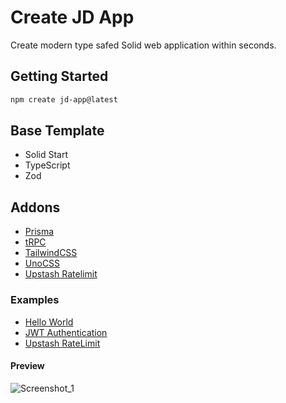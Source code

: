 # Create JD App

Create modern type safed Solid web application within seconds.

## Getting Started

```bash
npm create jd-app@latest
```

## Base Template

- Solid Start
- TypeScript
- Zod

## Addons

- [Prisma](https://github.com/prisma/prisma)
- [tRPC](https://github.com/trpc/trpc)
- [TailwindCSS](https://github.com/tailwindlabs/tailwindcss)
- [UnoCSS](https://github.com/unocss/unocss)
- [Upstash Ratelimit](https://github.com/upstash/ratelimit)

### Examples

- [Hello World](https://github.com/OrJDev/solid-start-trpc-hello-world/)
- [JWT Authentication](https://github.com/OrJDev/solid-trpc-authentication)
- [Upstash RateLimit](https://github.com/OrJDev/solid-trpc-redis-example)

#### Preview

![Screenshot_1](https://user-images.githubusercontent.com/91349014/201010596-4578b981-4183-4197-be43-6e01ed582954.png)
